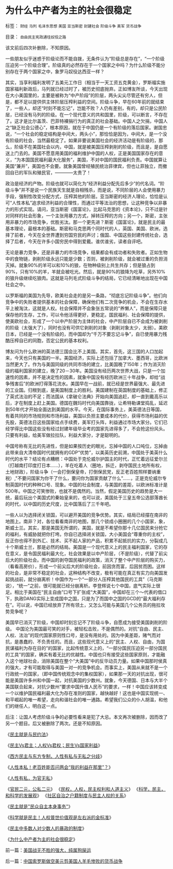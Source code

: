 # 为什么中产者为主的社会很稳定

标签： `财经` `马列` `毛泽东思想` `美国` `亚当斯密` `封建社会` `阶级斗争` `美军` `货币战争` 

目录： `自由民主宪政通往奴役之路`

该文前后四次补删除，不知原因。



一些朋友似乎迷惑于阶级论而不能自拨，无条件认为“阶级总是存在”，“一个阶级压迫另一个阶级合理”。阶级真的必然存在于一个国家之中吗？为什么阶级不能分别存在于两个国家之中，象罗马奴役达西亚一样？



其实，当享利福利发明了五美元工作日（相当于一天工资五克黄金），罗斯福实施国家福利新政后，马列就已经过时了，被历史彻底抛弃。正如博友所谈，今天出现在大小美国里的，主要是被称为“中产阶段”的阶层，两头尖尖尽管还有穷人，但是，都不足以提供供主体阶层压榨利益的空间。阶级斗争，早在60年前的就结束了，一些人，却还“时刻不能忘记”，岂能不败？人仍有差别，有的，却只是公民阶层，已经没有马列的阶级。在一个现代意义的共和国里，阶级，可以断言，不存在了。这才是比尔盖茨、巴菲特裸捐行为的真正的社会基础。中国人之欠捐，中国人之“缺乏社会公德心”，根本原因，就在于中国仍是一个有阶级的落后国家。谢国忠说，“一个社会的稳定结构是中间大，两头小”，那恰恰是因为，中间大，是一个没有阶级的社会，当然最稳定了。如果非要说美国社会的经济活动是有阶级的，那么，阶级不在美国社会以内，中国，就是被美国压榨剥削的阶级，而且是，是自愿送上门去的。美国不愿意用美国的福利维护中国的人权，正是美国国家存在的意义，“为本国国民福利最大化服务”，美国，不对中国的国民福利负责。中国就算让美国“兼并”，美国也不会要。就象美国曾经殖民统治菲律宾，但也让菲独立，而撤回自已的军队和殖民官，————太贵了！



政治是经济的产物。阶级也就可以简化为“经济利益分配先后多少”的代名词。“阶级斗争”并不是说一个民族天生就是自相残杀，而是说，不同阶层的人会使用暴力手段，强制性改变分配方式，压榨其他的阶层。亚当斯密的经济人理论，恰恰是认可“人性本私”追求经济利益的合理性，而通过平等法治的思想，让这种竞争以非暴力的形式实现。请问，亚当斯密《国富论》，比起马克思的《资本论》，只不过是针对同样的社会形象，一个主张用暴力方式，掉转压榨的方向；另一个，斯密，主张用非暴力的市场竞争，优胜劣汰。那一个更先进？斯密《国富论》，就是民主的最基本理论，最根本的基础。斯密和马克思两个同时代的人，英国、美国、欧洲，选择了前者，今天在全世界遭到穷国穷民的声讨；俄国、中国这些封建传统社会，选择了后者，今天在许多小国穷民中得到爱戴。谁优谁劣，读者自评吧。



无论是暴力竞争，还是非暴力的市场竞争，结果都会有成功者和失败者。正如生物中的食物链，剥削阶级永远只能是少数；否则，被剥削阶级，就会被过重的负担消灭掉。就象90%的羊可以和10%的狼，在物种级别上共生共存；但是狼占到90%，只有10%的羊，羊就会被吃光。然后，就是90%的狼降为吃草，另外10%的狼升级继续吃狼肉。这就是马列毛式阶级斗争的结局，它已经清晰地出现在中国社会之中。



以罗斯福的美国为先导，欧美社会走的是另一条路，“彻底忘记阶级斗争”。他们向竞争中的失败者提供基本的社会保障，确保他们有二次竞争的机会，不会在生存水平上被淘汰，这就是人权。社会保障并不会象张五常说的“养懒人”，而是保障只是保存他的生存，工作，可以令他活得更好，更稳定。国民福利、社会保障的提供，使美欧社会，形成了一个以中产阶层为主体的社会，中产阶层自已不会成为被剥削的阶级（太强大了），同时也没有可供它剥削的对象（剥削对象太少，太弱）。美欧日本，已经是一个没有阶级的，而中国却为“千万不要忘记斗争”，自已使用暴力残酷压榨自已的同胞，否定公民的基本权利。



博友问为什么欧洲的英法德三国会比不上美国。其实，首先，这三国的人口加起来，今天也只有美国的一半。美国经济，实际上还包括了加拿大、墨西哥，比欧洲当然更大了。作为与美国同级的共同市场的建立，比美国晚了150年；作为消灭阶级的福利国家的建立，晚了20－30年。美国没有经历两次世界大战，只是一个加速性的因素，并不是决定性的因素，就象中国没有经历欧洲三十年战争，却给“战争残害后”的欧洲打得落花流水。美国早在一战前，就已经是世界最强大、最先进的工业国。归根到底，是美国制度上的胜利。美国建制在英国制度的基础上，修正了英式法治的不足；而法国从《拿破仑法典》开始向美国追赶，却一直到戴高乐以后，才在制度上赶上美国。德国在魏玛时代向美国靠拢，让希特勒课堂捣乱，延迟到50年代才开始全面达到美国的水平。今天，在国际事务上，美英德法日等国，有着共同的市场规则和市场利益，美国以负担主要成本的代价，获得市场利益的优先股，英德法日这些国家给点手续费，美军打头阵，利益通过市场大家分。它们已经学得比中国这些没有经过封建年级毕业考的国家先进得多了，不会抢这份风头。只要有利益，给美军做拉拉队，利益大家分，才是聪明的。



中国号称有无比的先进性，但是如果按历史的眼光，忘掉中国的人口吨位，忘掉由此带来自大清帝国时代就拥有的GDP“优势”，以美英历史前溯，中国处于美英什么时代的水平？结论有点糟糕：中国处于克伦威尔护国主的时代，正忙着远征爱尔兰（打越南打印度打日本……），羊在吃着人（圈地，拆迁，剥夺国民土地所有权，土地财政），阶级斗争（一会打倒保皇帝，打倒保民党，反正老百姓照样要纳重税）,"不要问国家为你干了什么，要问你为国家贡献了什么"……，正是克伦威尔专制英国时代的种种口号、现象。中国的社会制度，与美国的差距，以欧洲标准计是500年。中国之可笑惨败，也就不是偶然的。当然，假定美国历史的趋势是大一统，最后玩出个美国式的秦始皇来的，也可以说，美国处于三皇五帝公选部落酋长的时代，以中国的历史尺度，比中国落后了三千年吧。



一些人以为选择闭关锁国，可以避开美国的竞争优势。其实，结局已经摆在南非的地图上。南非？对，各位看看南非的地图，那几个锁成小圈圈的几个小国家，象，斯威士兰。其实，那是美国无所谓的，美国，就是不希望你那十几亿国民来分抢它的福利，有威胁就把你打垮。你自已选择闭关锁国，大小美国会“尊重你的主权”，反正你也得不到外汇、技术、买不起人家的产品，积累不起抵抗的实力，分裂成几十个斯威士兰，那是必然的结局。美国是一个现代意义上的民主福利国家，它的存在意义，是令国民福利最大化，社会效果是以中产阶层，（不是阶级），代替了前尖后大的阶级社会。而中国的剥夺国民福利的政策，消灭了整个中产阶层的购买力，（看看高房价），形成一个前尖后大的阶级社会，前因贪而富，后因贫而困。这样的社会，是非常不稳定的社会，这种结构不改变，极有可能在真正有实力向美国发起挑战前，就分崩离析！中国作为一个“一部分人压榨其他国民的工具”（马克斯说），“统一”之前，很可能就已经分崩离析。李登辉说七个中国，底气实际上很足。相比于美国在“民主自由”口号下扩张成“大美国”，中国却在三个～代表的借口下，执政DANG实际上变成国中之国，只是为了而国中之国的GCD的“最大福利存在”。可以说，中国已经放弃了所有领土，又怎么可能与美国几个公务员的拖拉攻势竞争呢？



美国早已消灭了阶级，中国却时刻忘记不了阶级斗争，自愿成为接受美国剥削的阶级。
中国沦为美国最可笑的对手，被轻松击败，不是偶然的。对抗“自由、民主、人权、法治”的现代国家原则性口号，是没有用处的。因为中美差距，赌气而对抗，是愚蠢的、不负责任的。而且，这些现代意义上的“民主、人权、自由，为国民谋福利为存在目的”的国家，比起传统意义上的，“一部分国民压迫另一部分国民的工具”的国家，确实有着无比的优越性。中国也只有接受这些国家原则，才能融入这个地球社会，消除美国在整个“大美国”中的反华动员力量。如果中国那时侯真的强大，才有可能取得与美国一对一的竞争机会。而事实上，美国从来就不是一个行政统一的国家，（即中国传统观念中的集权国家），如果那一天的对抗出现，很可能是美国许多州和中国一起，对抗美国的少数州。就象，今天德国、日本与大半个美国联合起来，对抗少数州“要求中国升值人民币”的要求，一样！中国应该转变成一个以维护国民福利最大化为存在准则的国家，越快越好！这也是中国实现统一、和平崛起的唯一希望，走向和谐社会的唯一通路。希望我们公众的仆人胡温，和他们的继任人，明白这一点。



后注：让国人考虑阶级斗争的必要性看来是犯了大忌。本文再次被删除，因而改了另一个题目。后又被删除了两次。还是不知原因。



《[民主就是与民约法](../../../2007/9/30/民主就是与民约法；法律并不是道德的上层建筑.md)》

《[民主Vs君主；人权Vs君权；民生Vs国家利益](../../../2008/7/28/民主Vs君主；人权Vs君权；民生Vs国家利益.md)》

《[西方民主与东方专制，人性有私与无私之分歧](../../../2009/3/15/东西方民主：人性有私与无私之分歧.md)》

《[人性本私！老百姓能否问两会“我的利益在那里”？](../../../2009/3/15/人性本私！老百姓能否问两会“我的利益在那里”？.md)》

《[人性有私，为官无私](http://darthvad.blog.163.com/blog/static/533994702009425114911307/)》

《[官民二元，公私二元](../../../2008/10/17/官民二元之经济危机，小民百姓可能无路可逃.md)》 《[民权，人权，民主权利和人道主义](../../../2009/6/12/民权，人权，民主权利和人道主义.md)》 《[科学，民主，和科学的发展观](../../../2009/4/25/科学，民主和科学的发展观.md)》 《[社区自治之户籍制度与民主人权的关系](../../../2009/3/8/社区自治之户籍制度与民主人权的关系.md)》

《[民主就是"民众自主本身事务"](../../../2009/3/6/民主就是&quot;民众自主本身事务&quot;；社区自治的最大风险.md)》

《[科学就是民主！人权普世价值观是左右派的金标准](http://blog.sina.com.cn/s/blog_5563a64d0100c3aq.html)》

《[民主中多数人对少数人的暴政的制度](../../../2008/10/6/俄国多数人对少数人暴政不是民主.md)》

《[为什么中产者为主的社会很稳定](../../../2008/7/20/为什么中产者为主的社会很稳定.md)》

前一篇：[美国战无不胜的强大，纯属狗屎运](../../../2008/7/19/美国战无不胜的强大，纯属狗屎运.md)

后一篇：[中国索罗斯做空美元剪美国人羊毛惨败的货币战争](../../../2008/7/21/中国索罗斯做空美元剪美国人羊毛惨败的货币战争.md)